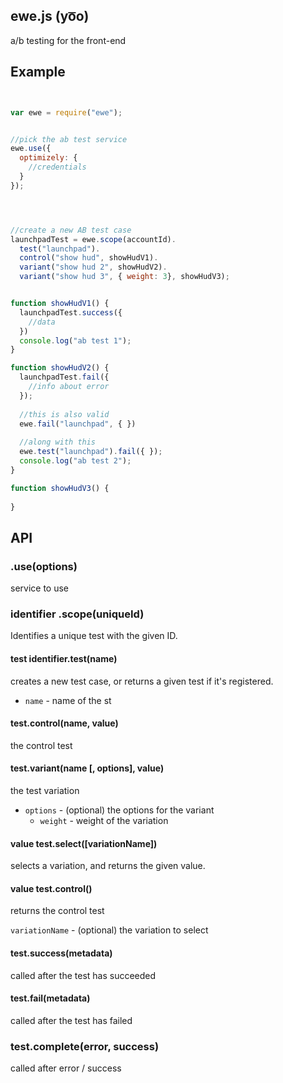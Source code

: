 ## ewe.js (yo͞o)


a/b testing for the front-end


## Example

```javascript


var ewe = require("ewe");


//pick the ab test service
ewe.use({
  optimizely: {
    //credentials
  }
});




//create a new AB test case
launchpadTest = ewe.scope(accountId).
  test("launchpad").
  control("show hud", showHudV1).
  variant("show hud 2", showHudV2).
  variant("show hud 3", { weight: 3}, showHudV3);


function showHudV1() {
  launchpadTest.success({
    //data
  })
  console.log("ab test 1");
}

function showHudV2() {
  launchpadTest.fail({
    //info about error
  });
    
  //this is also valid
  ewe.fail("launchpad", { })
  
  //along with this
  ewe.test("launchpad").fail({ });
  console.log("ab test 2");
}

function showHudV3() {
  
}

```



## API

### .use(options)

service to use

### identifier .scope(uniqueId)

Identifies a unique test with the given ID.

#### test identifier.test(name) 

creates a new test case, or returns a given test if it's registered.

- `name` - name of the st

#### test.control(name, value)

the control test

#### test.variant(name [, options], value)

the test variation

- `options` - (optional) the options for the variant
  - `weight` - weight of the variation



#### value test.select([variationName])

selects a variation, and returns the given value.

#### value test.control()

returns the control test

`variationName` - (optional) the variation to select




#### test.success(metadata)

called after the test has succeeded

#### test.fail(metadata)

called after the test has failed

### test.complete(error, success)

called after error / success






